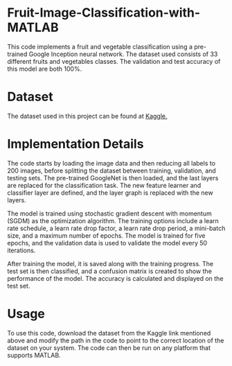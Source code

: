 # Fruit-Image-Classification-with-MATLAB

This code implements a fruit and vegetable classification using a pre-trained Google Inception neural network. The dataset used consists of 33 different fruits and vegetables classes. The validation and test accuracy of this model are both 100%.

# Dataset
The dataset used in this project can be found at [Kaggle.](https://www.kaggle.com/datasets/sshikamaru/fruit-recognition)

# Implementation Details
The code starts by loading the image data and then reducing all labels to 200 images, before splitting the dataset between training, validation, and testing sets. The pre-trained GoogleNet is then loaded, and the last layers are replaced for the classification task. The new feature learner and classifier layer are defined, and the layer graph is replaced with the new layers.

The model is trained using stochastic gradient descent with momentum (SGDM) as the optimization algorithm. The training options include a learn rate schedule, a learn rate drop factor, a learn rate drop period, a mini-batch size, and a maximum number of epochs. The model is trained for five epochs, and the validation data is used to validate the model every 50 iterations.

After training the model, it is saved along with the training progress. The test set is then classified, and a confusion matrix is created to show the performance of the model. The accuracy is calculated and displayed on the test set.

# Usage
To use this code, download the dataset from the Kaggle link mentioned above and modify the path in the code to point to the correct location of the dataset on your system. The code can then be run on any platform that supports MATLAB.
